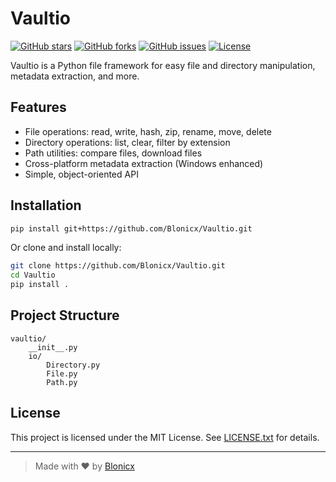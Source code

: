 # Vaultio

[![GitHub stars](https://img.shields.io/github/stars/Blonicx/Vaultio?style=social)](https://github.com/Blonicx/Vaultio/stargazers)
[![GitHub forks](https://img.shields.io/github/forks/Blonicx/Vaultio?style=social)](https://github.com/Blonicx/Vaultio/network)
[![GitHub issues](https://img.shields.io/github/issues/Blonicx/Vaultio)](https://github.com/Blonicx/Vaultio/issues)
[![License](https://img.shields.io/github/license/Blonicx/Vaultio)](./LICENSE.txt)

Vaultio is a Python file framework for easy file and directory manipulation, metadata extraction, and more.

## Features

- File operations: read, write, hash, zip, rename, move, delete
- Directory operations: list, clear, filter by extension
- Path utilities: compare files, download files
- Cross-platform metadata extraction (Windows enhanced)
- Simple, object-oriented API

## Installation

```sh
pip install git+https://github.com/Blonicx/Vaultio.git
```

Or clone and install locally:

```sh
git clone https://github.com/Blonicx/Vaultio.git
cd Vaultio
pip install .
```

## Project Structure

```
vaultio/
    __init__.py
    io/
        Directory.py
        File.py
        Path.py
```

## License

This project is licensed under the MIT License. See [LICENSE.txt](LICENSE.txt) for details.

---

> Made with ❤️ by [Blonicx](https://github.com/Blonicx)
